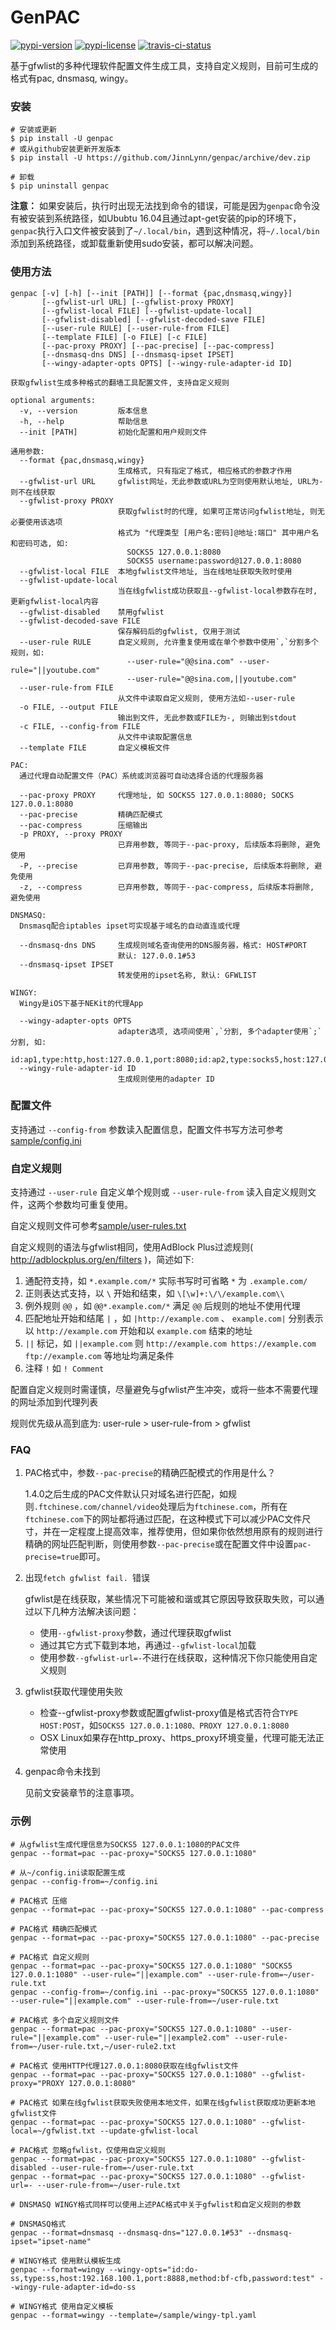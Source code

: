 # GenPAC

[![pypi-version]][pypi] [![pypi-license]][pypi] [![travis-ci-status]][travis-ci]

基于gfwlist的多种代理软件配置文件生成工具，支持自定义规则，目前可生成的格式有pac, dnsmasq, wingy。

### 安装
```shell
# 安装或更新
$ pip install -U genpac
# 或从github安装更新开发版本
$ pip install -U https://github.com/JinnLynn/genpac/archive/dev.zip

# 卸载
$ pip uninstall genpac
```

**注意：** 如果安装后，执行时出现无法找到命令的错误，可能是因为`genpac`命令没有被安装到系统路径，如Ububtu 16.04且通过apt-get安装的pip的环境下，`genpac`执行入口文件被安装到了`~/.local/bin`，遇到这种情况，将`~/.local/bin`添加到系统路径，或卸载重新使用sudo安装，都可以解决问题。

### 使用方法

```
genpac [-v] [-h] [--init [PATH]] [--format {pac,dnsmasq,wingy}]
       [--gfwlist-url URL] [--gfwlist-proxy PROXY]
       [--gfwlist-local FILE] [--gfwlist-update-local]
       [--gfwlist-disabled] [--gfwlist-decoded-save FILE]
       [--user-rule RULE] [--user-rule-from FILE]
       [--template FILE] [-o FILE] [-c FILE]
       [--pac-proxy PROXY] [--pac-precise] [--pac-compress]
       [--dnsmasq-dns DNS] [--dnsmasq-ipset IPSET]
       [--wingy-adapter-opts OPTS] [--wingy-rule-adapter-id ID]

获取gfwlist生成多种格式的翻墙工具配置文件, 支持自定义规则

optional arguments:
  -v, --version         版本信息
  -h, --help            帮助信息
  --init [PATH]         初始化配置和用户规则文件

通用参数:
  --format {pac,dnsmasq,wingy}
                        生成格式, 只有指定了格式, 相应格式的参数才作用
  --gfwlist-url URL     gfwlist网址，无此参数或URL为空则使用默认地址, URL为-则不在线获取
  --gfwlist-proxy PROXY
                        获取gfwlist时的代理, 如果可正常访问gfwlist地址, 则无必要使用该选项
                        格式为 "代理类型 [用户名:密码]@地址:端口" 其中用户名和密码可选, 如:
                          SOCKS5 127.0.0.1:8080
                          SOCKS5 username:password@127.0.0.1:8080
  --gfwlist-local FILE  本地gfwlist文件地址, 当在线地址获取失败时使用
  --gfwlist-update-local
                        当在线gfwlist成功获取且--gfwlist-local参数存在时, 更新gfwlist-local内容
  --gfwlist-disabled    禁用gfwlist
  --gfwlist-decoded-save FILE
                        保存解码后的gfwlist, 仅用于测试
  --user-rule RULE      自定义规则, 允许重复使用或在单个参数中使用`,`分割多个规则，如:
                          --user-rule="@@sina.com" --user-rule="||youtube.com"
                          --user-rule="@@sina.com,||youtube.com"
  --user-rule-from FILE
                        从文件中读取自定义规则, 使用方法如--user-rule
  -o FILE, --output FILE
                        输出到文件, 无此参数或FILE为-, 则输出到stdout
  -c FILE, --config-from FILE
                        从文件中读取配置信息
  --template FILE       自定义模板文件

PAC:
  通过代理自动配置文件（PAC）系统或浏览器可自动选择合适的代理服务器

  --pac-proxy PROXY     代理地址, 如 SOCKS5 127.0.0.1:8080; SOCKS 127.0.0.1:8080
  --pac-precise         精确匹配模式
  --pac-compress        压缩输出
  -p PROXY, --proxy PROXY
                        已弃用参数, 等同于--pac-proxy, 后续版本将删除, 避免使用
  -P, --precise         已弃用参数, 等同于--pac-precise, 后续版本将删除, 避免使用
  -z, --compress        已弃用参数, 等同于--pac-compress, 后续版本将删除, 避免使用

DNSMASQ:
  Dnsmasq配合iptables ipset可实现基于域名的自动直连或代理

  --dnsmasq-dns DNS     生成规则域名查询使用的DNS服务器，格式: HOST#PORT
                        默认: 127.0.0.1#53
  --dnsmasq-ipset IPSET
                        转发使用的ipset名称, 默认: GFWLIST

WINGY:
  Wingy是iOS下基于NEKit的代理App

  --wingy-adapter-opts OPTS
                        adapter选项, 选项间使用`,`分割, 多个adapter使用`;`分割, 如:
                          id:ap1,type:http,host:127.0.0.1,port:8080;id:ap2,type:socks5,host:127.0.0.1,port:3128
  --wingy-rule-adapter-id ID
                        生成规则使用的adapter ID
```

### 配置文件

支持通过 `--config-from` 参数读入配置信息，配置文件书写方法可参考[sample/config.ini][]

### 自定义规则

支持通过 `--user-rule` 自定义单个规则或 `--user-rule-from` 读入自定义规则文件，这两个参数均可重复使用。

自定义规则文件可参考[sample/user-rules.txt][]

自定义规则的语法与gfwlist相同，使用AdBlock Plus过滤规则( http://adblockplus.org/en/filters )，简述如下:

1. 通配符支持，如 `*.example.com/*` 实际书写时可省略 `*` 为 `.example.com/`
2. 正则表达式支持，以 `\` 开始和结束，如 `\[\w]+:\/\/example.com\\`
3. 例外规则 `@@` ，如 `@@*.example.com/*` 满足 `@@` 后规则的地址不使用代理
4. 匹配地址开始和结尾 `|` ，如 `|http://example.com` 、 `example.com|` 分别表示以 `http://example.com` 开始和以 `example.com` 结束的地址
5. `||` 标记，如 `||example.com` 则 `http://example.com https://example.com ftp://example.com` 等地址均满足条件
6. 注释 `!` 如 `! Comment`

配置自定义规则时需谨慎，尽量避免与gfwlist产生冲突，或将一些本不需要代理的网址添加到代理列表

规则优先级从高到底为: user-rule > user-rule-from > gfwlist

### FAQ

1. PAC格式中，参数`--pac-precise`的精确匹配模式的作用是什么？

   1.4.0之后生成的PAC文件默认只对域名进行匹配，如规则`.ftchinese.com/channel/video`处理后为`ftchinese.com`，所有在`ftchinese.com`下的网址都将通过匹配，在这种模式下可以减少PAC文件尺寸，并在一定程度上提高效率，推荐使用，但如果你依然想用原有的规则进行精确的网址匹配判断，则使用参数`--pac-precise`或在配置文件中设置`pac-precise=true`即可。

1. 出现`fetch gfwlist fail. `错误

   gfwlist是在线获取，某些情况下可能被和谐或其它原因导致获取失败，可以通过以下几种方法解决该问题：
    * 使用`--gfwlist-proxy`参数，通过代理获取gfwlist
    * 通过其它方式下载到本地，再通过`--gfwlist-local`加载
    * 使用参数`--gfwlist-url=-`不进行在线获取，这种情况下你只能使用自定义规则

1. gfwlist获取代理使用失败

    * 检查--gfwlist-proxy参数或配置gfwlist-proxy值是格式否符合`TYPE HOST:POST`，如`SOCKS5 127.0.0.1:1080、PROXY 127.0.0.1:8080`
    * OSX Linux如果存在http_proxy、https_proxy环境变量，代理可能无法正常使用

1. genpac命令未找到

   见前文安装章节的注意事项。

### 示例

```
# 从gfwlist生成代理信息为SOCKS5 127.0.0.1:1080的PAC文件
genpac --format=pac --pac-proxy="SOCKS5 127.0.0.1:1080"

# 从~/config.ini读取配置生成
genpac --config-from=~/config.ini

# PAC格式 压缩
genpac --format=pac --pac-proxy="SOCKS5 127.0.0.1:1080" --pac-compress

# PAC格式 精确匹配模式
genpac --format=pac --pac-proxy="SOCKS5 127.0.0.1:1080" --pac-precise

# PAC格式 自定义规则
genpac --format=pac --pac-proxy="SOCKS5 127.0.0.1:1080" "SOCKS5 127.0.0.1:1080" --user-rule="||example.com" --user-rule-from=~/user-rule.txt
genpac --config-from=~/config.ini --pac-proxy="SOCKS5 127.0.0.1:1080" --user-rule="||example.com" --user-rule-from=~/user-rule.txt

# PAC格式 多个自定义规则文件
genpac --format=pac --pac-proxy="SOCKS5 127.0.0.1:1080" --user-rule="||example.com" --user-rule="||example2.com" --user-rule-from=~/user-rule.txt,~/user-rule2.txt

# PAC格式 使用HTTP代理127.0.0.1:8080获取在线gfwlist文件
genpac --format=pac --pac-proxy="SOCKS5 127.0.0.1:1080" --gfwlist-proxy="PROXY 127.0.0.1:8080"

# PAC格式 如果在线gfwlist获取失败使用本地文件，如果在线gfwlist获取成功更新本地gfwlist文件
genpac --format=pac --pac-proxy="SOCKS5 127.0.0.1:1080" --gfwlist-local=~/gfwlist.txt --update-gfwlist-local

# PAC格式 忽略gfwlist，仅使用自定义规则
genpac --format=pac --pac-proxy="SOCKS5 127.0.0.1:1080" --gfwlist-disabled --user-rule-from=~/user-rule.txt
genpac --format=pac --pac-proxy="SOCKS5 127.0.0.1:1080" --gfwlist-url=- --user-rule-from=~/user-rule.txt

# DNSMASQ WINGY格式同样可以使用上述PAC格式中关于gfwlist和自定义规则的参数

# DNSMASQ格式
genpac --format=dnsmasq --dnsmasq-dns="127.0.0.1#53" --dnsmasq-ipset="ipset-name"

# WINGY格式 使用默认模板生成
genpac --format=wingy --wingy-opts="id:do-ss,type:ss,host:192.168.100.1,port:8888,method:bf-cfb,password:test" --wingy-rule-adapter-id=do-ss

# WINGY格式 使用自定义模板
genpac --format=wingy --template=/sample/wingy-tpl.yaml
```

[gfwlist]: https://raw.githubusercontent.com/gfwlist/gfwlist/master/gfwlist.txt
[sample/config.ini]: https://github.com/JinnLynn/genpac/blob/master/sample/config.ini
[sample/user-rules.txt]: https://github.com/JinnLynn/genpac/blob/master/sample/user-rules.txt
[pypi]:             https://pypi.python.org/pypi/genpac
[travis-ci]:        https://travis-ci.org/JinnLynn/genpac
[pypi-version]:     https://img.shields.io/pypi/v/genpac.svg?style=flat
[pypi-license]:     https://img.shields.io/pypi/l/genpac.svg?style=flat
[travis-ci-status]: https://img.shields.io/travis/JinnLynn/genpac.svg?style=flat
[dev-badge]:        https://img.shields.io/badge/dev-2.0b2-orange.svg?style=flat
